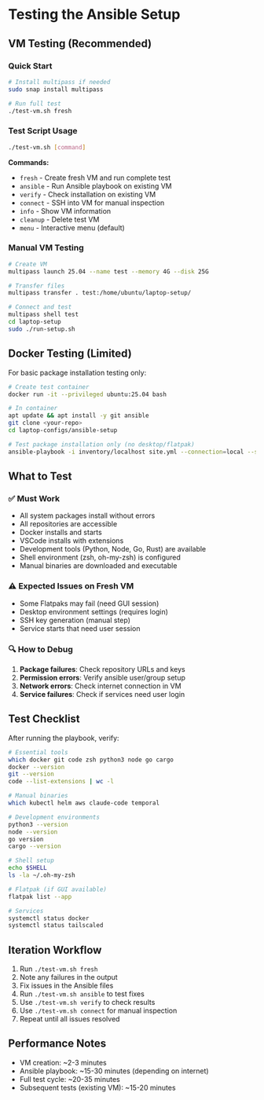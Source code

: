 # Testing the Ansible Setup

## VM Testing (Recommended)

### Quick Start
```bash
# Install multipass if needed
sudo snap install multipass

# Run full test
./test-vm.sh fresh
```

### Test Script Usage
```bash
./test-vm.sh [command]
```

**Commands:**
- `fresh` - Create fresh VM and run complete test
- `ansible` - Run Ansible playbook on existing VM
- `verify` - Check installation on existing VM  
- `connect` - SSH into VM for manual inspection
- `info` - Show VM information
- `cleanup` - Delete test VM
- `menu` - Interactive menu (default)

### Manual VM Testing
```bash
# Create VM
multipass launch 25.04 --name test --memory 4G --disk 25G

# Transfer files
multipass transfer . test:/home/ubuntu/laptop-setup/

# Connect and test
multipass shell test
cd laptop-setup
sudo ./run-setup.sh
```

## Docker Testing (Limited)

For basic package installation testing only:

```bash
# Create test container
docker run -it --privileged ubuntu:25.04 bash

# In container
apt update && apt install -y git ansible
git clone <your-repo>
cd laptop-configs/ansible-setup

# Test package installation only (no desktop/flatpak)
ansible-playbook -i inventory/localhost site.yml --connection=local --skip-tags=desktop,flatpak
```

## What to Test

### ✅ Must Work
- All system packages install without errors
- All repositories are accessible  
- Docker installs and starts
- VSCode installs with extensions
- Development tools (Python, Node, Go, Rust) are available
- Shell environment (zsh, oh-my-zsh) is configured
- Manual binaries are downloaded and executable

### ⚠️ Expected Issues on Fresh VM
- Some Flatpaks may fail (need GUI session)
- Desktop environment settings (requires login)
- SSH key generation (manual step)
- Service starts that need user session

### 🔍 How to Debug
1. **Package failures**: Check repository URLs and keys
2. **Permission errors**: Verify ansible user/group setup  
3. **Network errors**: Check internet connection in VM
4. **Service failures**: Check if services need user login

## Test Checklist

After running the playbook, verify:

```bash
# Essential tools
which docker git code zsh python3 node go cargo
docker --version
git --version  
code --list-extensions | wc -l

# Manual binaries  
which kubectl helm aws claude-code temporal

# Development environments
python3 --version
node --version  
go version
cargo --version

# Shell setup
echo $SHELL
ls -la ~/.oh-my-zsh

# Flatpak (if GUI available)
flatpak list --app

# Services
systemctl status docker
systemctl status tailscaled
```

## Iteration Workflow

1. Run `./test-vm.sh fresh`
2. Note any failures in the output
3. Fix issues in the Ansible files
4. Run `./test-vm.sh ansible` to test fixes
5. Use `./test-vm.sh verify` to check results
6. Use `./test-vm.sh connect` for manual inspection
7. Repeat until all issues resolved

## Performance Notes

- VM creation: ~2-3 minutes
- Ansible playbook: ~15-30 minutes (depending on internet)
- Full test cycle: ~20-35 minutes
- Subsequent tests (existing VM): ~15-20 minutes